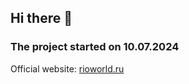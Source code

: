 ## Hi there 👋

### The project started on 10.07.2024

Official website: [rioworld.ru](https://rioworld.ru)
